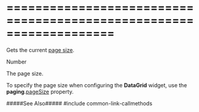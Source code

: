 ===================================================================
===================================================================

<!--shortDescription-->
Gets the current [page size](/Documentation/ApiReference/UI_Widgets/dxDataGrid/Configuration/paging/#pageSize).
<!--/shortDescription-->

<!--returnType-->Number<!--/returnType-->
<!--returnDescription-->
The page size.
<!--/returnDescription-->

<!--fullDescription-->
To specify the page size when configuring the **DataGrid** widget, use the **paging**.[pageSize](/Documentation/ApiReference/UI_Widgets/dxDataGrid/Configuration/paging/#pageSize) property.

#####See Also#####
#include common-link-callmethods
<!--/fullDescription-->